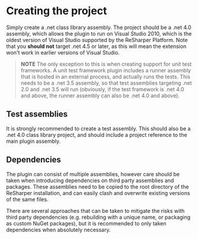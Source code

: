 ---
---

# Creating the project

Simply create a .net class library assembly. The project should be a .net 4.0 assembly, which allows the plugin to run on Visual Studio 2010, which is the oldest version of Visual Studio supported by the ReSharper Platform. Note that you **should not** target .net 4.5 or later, as this will mean the extension won't work in earlier versions of Visual Studio.

> **NOTE** The only exception to this is when creating support for unit test frameworks. A unit test framework plugin includes a runner assembly that is hosted in an external process, and actually runs the tests. This needs to be a .net 3.5 assembly, so that test assemblies targeting .net 2.0 and .net 3.5 will run (obviously, if the test framework is .net 4.0 and above, the runner assembly can also be .net 4.0 and above).

## Test assemblies

It is strongly recommended to create a test assembly. This should also be a .net 4.0 class library project, and should include a project reference to the main plugin assembly.

## Dependencies

The plugin can consist of multiple assemblies, however care should be taken when introducing dependencies on third party assemblies and packages. These assemblies need to be copied to the root directory of the ReSharper installation, and can easily clash and overwrite existing versions of the same files.

There are several approaches that can be taken to mitigate the risks with third party dependencies (e.g. rebuilding with a unique name, or packaging as custom NuGet packages), but it is recommended to only taken dependencies when absolutely necessary.
